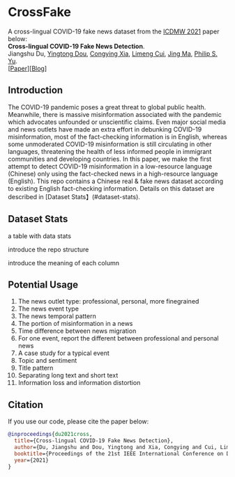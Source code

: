 # CrossFake
A cross-lingual COVID-19 fake news dataset from the [ICDMW 2021](https://www.cikm2020.org/) paper below:  
**Cross-lingual COVID-19 Fake News Detection**.  
Jiangshu Du, [Yingtong Dou](http://ytongdou.com/), [Congying Xia](), [Limeng Cui](), [Jing Ma](https://penghao-buaa.github.io/), [Philip S. Yu](https://www.cs.uic.edu/PSYu/).  
\[[Paper](https://arxiv.org/pdf/2008.08692.pdf)\]\[[Blog](https://github.com/safe-graph/DGFraud)\]


## Introduction

The COVID-19 pandemic poses a great threat to global public health. Meanwhile, there is massive misinformation associated with the pandemic which advocates unfounded or unscientific claims. Even major social media and news outlets have made an extra effort in debunking COVID-19 misinformation, most of the fact-checking information is in English, whereas some unmoderated COVID-19 misinformation is still circulating in other languages, threatening the health of less informed people in immigrant communities and developing countries. In this paper, we make the first attempt to detect COVID-19 misinformation in a low-resource language (Chinese) only using the fact-checked news in a high-resource language (English). This repo contains a Chinese real & fake news dataset according to existing English fact-checking information. Details on this dataset are described in [Dataset Stats】(#dataset-stats).

## Dataset Stats

a table with data stats

introduce the repo structure

introduce the meaning of each column

## Potential Usage

1. The news outlet type: professional, personal, more finegrained
2. The news event type
3. The news temporal pattern
4. The portion of misinformation in a news
5. Time difference between news migration
6. For one event, report the different between professional and personal news
7. A case study for a typical event
8. Topic and sentiment
9. Title pattern
10. Separating long text and short text
11. Information loss and information distortion



## Citation
If you use our code, please cite the paper below:
```bibtex
@inproceedings{du2021cross,
  title={Cross-lingual COVID-19 Fake News Detection},
  author={Du, Jiangshu and Dou, Yingtong and Xia, Congying and Cui, Limeng and Ma, Jing and Yu, Philip S},
  booktitle={Proceedings of the 21st IEEE International Conference on Data Mining Workshops (ICDMW'21)},
  year={2021}
}
```
